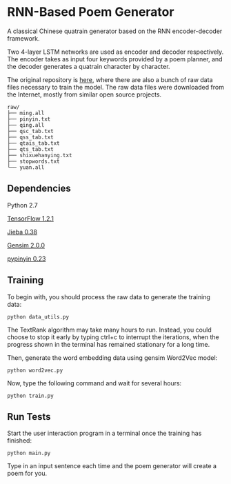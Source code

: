 # RNN-Based Poem Generator

A classical Chinese quatrain generator based on the RNN encoder-decoder framework.

Two 4-layer LSTM networks are used as encoder and decoder respectively.
The encoder takes as input four keywords provided by a poem planner,
and the decoder generates a quatrain character by character.

The original repository is [here](https://github.com/DevinZ1993/Chinese-Poetry-Generation), 
where there are also a bunch of raw data files necessary to train the model.
The raw data files were downloaded from the Internet, mostly from similar open source projects.

    raw/
    ├── ming.all
    ├── pinyin.txt
    ├── qing.all
    ├── qsc_tab.txt
    ├── qss_tab.txt
    ├── qtais_tab.txt
    ├── qts_tab.txt
    ├── shixuehanying.txt
    ├── stopwords.txt
    └── yuan.all

## Dependencies

Python 2.7

[TensorFlow 1.2.1](https://www.tensorflow.org/)

[Jieba 0.38](https://github.com/fxsjy/jieba)

[Gensim 2.0.0](https://radimrehurek.com/gensim/)

[pypinyin 0.23](https://pypi.python.org/pypi/pypinyin)

## Training

To begin with, you should process the raw data to generate the training data:

    python data_utils.py

The TextRank algorithm may take many hours to run.
Instead, you could choose to stop it early by typing ctrl+c to interrupt the iterations,
when the progress shown in the terminal has remained stationary for a long time.

Then, generate the word embedding data using gensim Word2Vec model:

    python word2vec.py

Now, type the following command and wait for several hours:

    python train.py


## Run Tests

Start the user interaction program in a terminal once the training has finished:

    python main.py

Type in an input sentence each time and the poem generator will create a poem for you.

